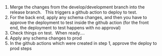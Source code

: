 1. Merge the changes from the develop/development branch into the release branch.   This triggers a github action to deploy to test.
2. For the back end, apply any schema changes, and then you have to approve the deployment to test inside the github action (for the front end, the deployment to test happens with no approval)
3. Check things on test.  When ready....
4. Apply any schema changes to prod
5. In the github actions which were created in step 1, approve the deploy to prod steps